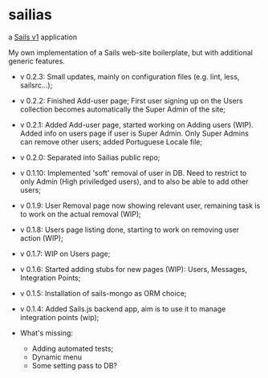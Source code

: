 # sailias
a [Sails v1](https://sailsjs.com) application

My own implementation of a Sails web-site boilerplate, but with additional generic features.  

* v 0.2.3:  Small updates, mainly on configuration files (e.g. lint, less, sailsrc...);  
* v 0.2.2:  Finished Add-user page; First user signing up on the Users collection becomes automatically the Super Admin of the site;  
* v 0.2.1:  Added Add-user page, started working on Adding users (WIP). Added info on users page if user is Super Admin. Only Super Admins can remove other users; added Portuguese Locale file;  
* v 0.2.0:  Separated into Sailias public repo;  
* v 0.1.10: Implemented 'soft' removal of user in DB. Need to restrict to only Admin (High priviledged users), and to also be able to add other users;  
* v 0.1.9:  User Removal page now showing relevant user, remaining task is to work on the actual removal (WIP);  
* v 0.1.8:  Users page listing done, starting to work on removing user action (WIP);  
* v 0.1.7:  WIP on Users page;  
* v 0.1.6:  Started adding stubs for new pages (WIP): Users, Messages, Integration Points;  
* v 0.1.5:  Installation of sails-mongo as ORM choice;  
* v 0.1.4:  Added Sails.js backend app, aim is to use it to manage integration points (wip);  

* What's missing:
  - Adding automated tests;
  - Dynamic menu
  - Some setting pass to DB?
